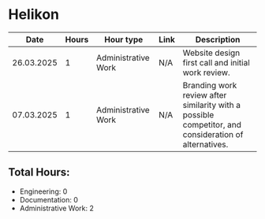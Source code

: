 # Helikon

| Date | Hours | Hour type | Link | Description | 
|---|---|---|---|---|
| 26.03.2025 | 1 | Administrative Work | N/A | Website design first call and initial work review. |
| 07.03.2025 | 1 | Administrative Work | N/A | Branding work review after similarity with a possible competitor, and consideration of alternatives. |

## Total Hours:
- Engineering: 0
- Documentation: 0
- Administrative Work: 2
